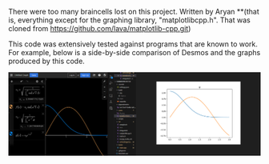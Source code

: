 There were too many braincells lost on this project.
Written by Aryan **(that is, everything except for the graphing library, "matplotlibcpp.h". That was cloned from https://github.com/lava/matplotlib-cpp.git)

This code was extensively tested against programs that are known to work. For example, below is a side-by-side comparison of Desmos and the graphs produced by this code.

![alt text](./README_Pictures/Annotation%202024-06-29%20225632.png)